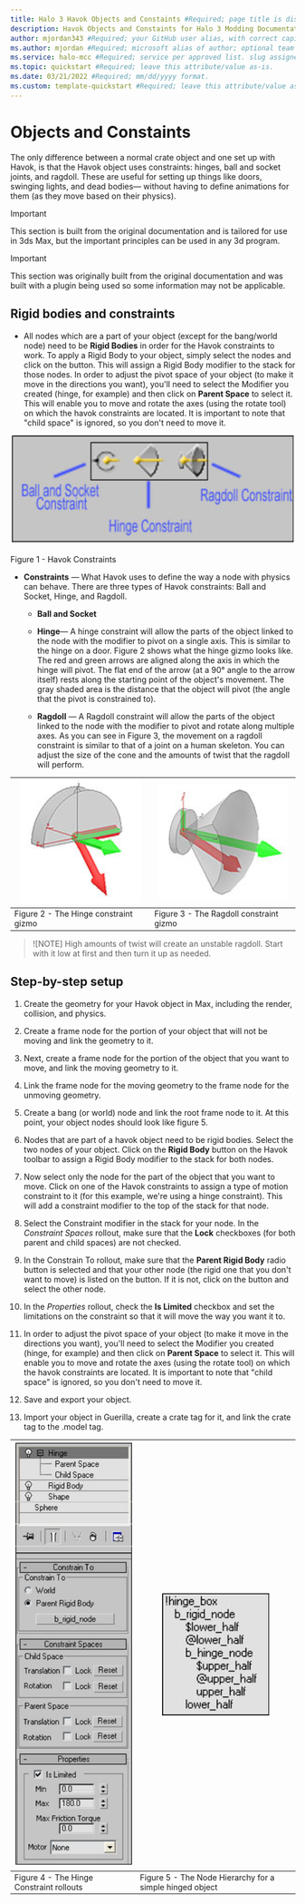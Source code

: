 ```yaml
---
title: Halo 3 Havok Objects and Constaints #Required; page title is displayed in search results. Include the brand.
description: Havok Objects and Constaints for Halo 3 Modding Documentation. #Required; article description that is displayed in search results. 
author: mjordan343 #Required; your GitHub user alias, with correct capitalization.
ms.author: mjordan #Required; microsoft alias of author; optional team alias.
ms.service: halo-mcc #Required; service per approved list. slug assigned by ACOM.
ms.topic: quickstart #Required; leave this attribute/value as-is.
ms.date: 03/21/2022 #Required; mm/dd/yyyy format.
ms.custom: template-quickstart #Required; leave this attribute/value as-is.
---
```


# Objects and Constaints

The only difference between a normal crate object and one set up with Havok, is that the Havok object uses constraints: hinges, ball and socket joints, and ragdoll. These are useful for setting up things like doors, swinging lights, and dead bodies— without having to define animations for them (as they move based on their physics).

> [!IMPORTANT]
> This section is built from the original documentation and is tailored for use in 3ds Max, but the important principles can be used in any 3d program.

> [!IMPORTANT]
> This section was originally built from the original documentation and was built with a plugin being used so some information may not be applicable.

## **Rigid bodies and constraints**

- All nodes which are a part of your object (except for the bang/world node) need to be **Rigid Bodies** in order for the Havok constraints to work. To apply a Rigid Body to your object, simply select the nodes and click on the button. This will assign a Rigid Body modifier to the stack for those nodes. In order to adjust the pivot space of your object (to make it move in the directions you want), you'll need to select the Modifier you created (hinge, for example) and then click on **Parent Space** to select it. This will enable you to move and rotate the axes (using the rotate tool) on which the havok constraints are located. It is important to note that "child space" is ignored, so you don't need to move it.

![View of the Havok constraint options. These include Ball and Socket, Hinge, and Ragdoll.](./media/H3_Havok_HavokConstraints.png)

Figure 1 - Havok Constraints

- **Constraints** — What Havok uses to define the way a node with physics can behave. There are three types of Havok constraints: Ball and Socket, Hinge, and Ragdoll.

    - **Ball and Socket**

    - **Hinge**— A hinge constraint will allow the parts of the object linked to the node with the modifier to pivot on a single axis. This is similar to the hinge on a door. Figure 2 shows what the hinge gizmo looks like. The red and green arrows are aligned along the axis in which the hinge will pivot. The flat end of the arrow (at a 90° angle to the arrow itself) rests along the starting point of the object's movement. The gray shaded area is the distance that the object will pivot (the angle that the pivot is constrained to).

    - **Ragdoll** — A Ragdoll constraint will allow the parts of the object linked to the node with the modifier to pivot and rotate along multiple axes. As you can see in Figure 3, the movement on a ragdoll constraint is similar to that of a joint on a human skeleton. You can adjust the size of the cone and the amounts of twist that the ragdoll will perform.

|![View of the control gizmo when using a Hinge Constraint.](./media/H3_Havok_HingeConstraint.png)|![View of the control gizmo when using a Ragdoll Constraint.](./media/H3_Havok_RagdollConstraint.png)|
|---|---|
|Figure 2 - The Hinge constraint gizmo|Figure 3 - The Ragdoll constraint gizmo|

> ![NOTE]
> High amounts of twist will create an unstable ragdoll. Start with it low at first and then turn it up as needed.

## **Step-by-step setup**

1. Create the geometry for your Havok object in Max, including the render, collision, and physics.

2. Create a frame node for the portion of your object that will not be moving and link the geometry to it.

3. Next, create a frame node for the portion of the object that you want to move, and link the moving geometry to it.

4. Link the frame node for the moving geometry to the frame node for the unmoving geometry.

5. Create a bang (or world) node and link the root frame node to it. At this point, your object nodes should look like figure 5.

6. Nodes that are part of a havok object need to be rigid bodies. Select the two nodes of your object. Click on the **Rigid Body** button on the Havok toolbar to assign a Rigid Body modifier to the stack for both nodes.

7. Now select only the node for the part of the object that you want to move. Click on one of the Havok constraints to assign a type of motion constraint to it (for this example, we're using a hinge constraint). This will add a constraint modifier to the top of the stack for that node.

8. Select the Constraint modifier in the stack for your node. In the *Constraint Spaces* rollout, make sure that the **Lock** checkboxes (for both parent and child spaces) are not checked.

9. In the Constrain To rollout, make sure that the **Parent Rigid Body** radio button is selected and that your other node (the rigid one that you don't want to move) is listed on the button. If it is not, click on the button and select the other node.

10. In the *Properties* rollout, check the **Is Limited** checkbox and set the limitations on the constraint so that it will move the way you want it to.

11. In order to adjust the pivot space of your object (to make it move in the directions you want), you'll need to select the Modifier you created (hinge, for example) and then click on **Parent Space** to select it. This will enable you to move and rotate the axes (using the rotate tool) on which the havok constraints are located. It is important to note that "child space" is ignored, so you don't need to move it.

12. Save and export your object.

13. Import your object in Guerilla, create a crate tag for it, and link the crate tag to the .model tag.

|![View of the rollout window options in 3 d s max for a hinge constraint.](./media/H3_Havok_Hingerollout.png)|![View of hierarchy for an object in 3 d s max when making a hinge constraint.](./media/H3_Havok_HingeHierarchy.png)
|--|--|
|Figure 4 - The Hinge Constraint rollouts|Figure 5 - The Node Hierarchy for a simple hinged object|

